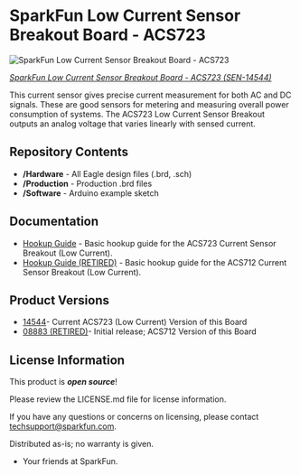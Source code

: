 SparkFun Low Current Sensor Breakout Board - ACS723
======================================================

![SparkFun Low Current Sensor Breakout Board - ACS723](https://cdn.sparkfun.com/assets/parts/1/2/6/6/7/14544-SparkFun_Current_Sensor_Breakout_-_ACS723__Low_Current_-01.jpg)

[*SparkFun Low Current Sensor Breakout Board - ACS723 (SEN-14544)*](https://www.sparkfun.com/products/14544) 

This current sensor gives precise current measurement for both AC and DC signals. 
These are good sensors for metering and measuring overall power consumption of systems.
The ACS723 Low Current Sensor Breakout outputs an analog voltage that varies linearly with sensed current.

Repository Contents
-------------------
* **/Hardware** - All Eagle design files (.brd, .sch)
* **/Production** - Production .brd files
* **/Software** - Arduino example sketch

Documentation
-------------------
* [Hookup Guide](https://learn.sparkfun.com/tutorials/current-sensor-breakout-acs723-hookup-guide) - Basic hookup guide for the ACS723 Current Sensor Breakout (Low Current).
* [Hookup Guide (RETIRED)](https://learn.sparkfun.com/tutorials/acs712-low-current-sensor-hookup-guide) - Basic hookup guide for the ACS712 Current Sensor Breakout (Low Current).

Product Versions
----------------
* [14544](https://www.sparkfun.com/products/14544)- Current ACS723 (Low Current) Version of this Board
* [08883 (RETIRED)](https://github.com/sparkfun/Low_Current_Sensor_Breakout-ACS712)- Initial release; ACS712 Version of this Board

License Information
-------------------

This product is _**open source**_! 

Please review the LICENSE.md file for license information. 

If you have any questions or concerns on licensing, please contact techsupport@sparkfun.com.

Distributed as-is; no warranty is given.

- Your friends at SparkFun.

_<COLLABORATION CREDIT>_

